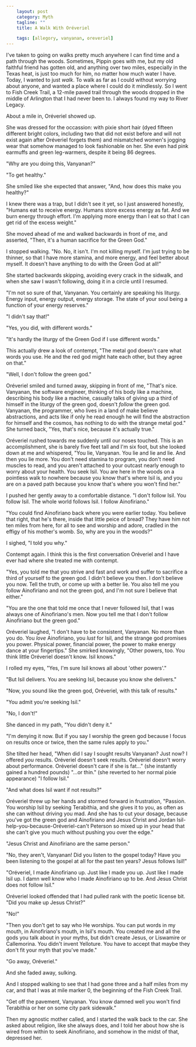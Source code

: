 ```yaml
---
    layout: post
    category: Myth 
    tagline: ""
    title: A Walk With Oréveriel

    tags: [allegory, vanyanan, oreveriel]
---
```


I've taken to going on walks pretty much anywhere I can find time and a path through the woods. Sometimes, Pippin goes with me, but my old faithful friend has gotten old, and anything over two miles, especially in the Texas heat, is just too much for him, no matter how much water I have. Today, I wanted to just *walk*. To walk as far as I could without worrying about anyone, and wanted a place where I could do it mindlessly. So I went to Fish Creek Trail, a 12-mile paved trail through the woods dropped in the middle of Arlington that I had never been to. I always found my way to River Legacy. 

About a mile in, Oréveriel showed up. 

<!-- more -->

She was dressed for the occassion: with pixie short hair (dyed fifteen different bright colors, including two that did not exist before and will not exist again after Oréveriel forgets them) and mismatched women's jogging wear that somehow managed to look fashionable on her. She even had pink earmuffs and green leg-warmers, despite it being 86 degrees. 

"Why are you doing this, Vanyanan?"

"To get healthy."

She smiled like she expected that answer, "And, how does this make you healthy?"

I knew there was a trap, but I didn't see it yet, so I just answered honestly, "Humans eat to receive energy. Humans store excess energy as fat. And we burn energy through effort. I'm applying more energy than I eat so that I can get rid of the excess weight."

She moved ahead of me and walked backwards in front of me, and asserted, "Then, it's a human sacrifice for the Green God."

I stopped walking. "No. No, it isn't. I'm not killing myself. I'm just trying to be thinner, so that I have more stamina, and more energy, and feel better about myself. It doesn't have anything to do with the Green God at all!"

She started backwards skipping, avoiding every crack in the sidwalk, and when she saw I wasn't following, doing it in a circle until I resumed.

"I'm not so sure of that, Vanyanan. You certainly are speaking his liturgy. Energy input, energy output, energy storage. The state of your soul being a function of your energy reserves."

"I didn't say that!"

"Yes, you did, with different words."

"It's hardly the liturgy of the Green God if I use different words." 

This actually drew a look of contempt, "The metal god doesn't care what words you use. He and the red god might hate each other, but they agree on that."

"Well, I don't follow the green god."

Oréveriel smiled and turned away, skipping in front of me, "That's nice. Vanyanan, the software engineer, thinking of his body like a machine, describing his body like a machine, casually talks of giving up a third of himself in the liturgy of the green god, doesn't *follow* the green god. Vanyanan, the programmer, who lives in a land of make believe abstractions, and acts like if only he read enough he will find the abstraction for himself and the cosmos, has nothing to do with the strange metal god." She turned back, "Yes, that's nice, because it's actually true." 

Oréveriel rushed towards me suddenly until our noses touched. This is an accomplishment, she is barely five feet tall and I'm six foot, but she looked down at me and whispered, "You lie, Vanyanan. You lie and lie and lie. And then you lie more. You don't need stamina to program, you don't need muscles to read, and you aren't attached to your outcast nearly enough to worry about your health. You seek Isil. You are here in the woods on a pointless walk to nowhere because you know that's where Isil is, and you are on a paved path because you know that's where you won't find her."

I pushed her gently away to a comfortable distance. "I don't follow Isil. You follow Isil. The whole world follows Isil. I follow Ainofiriano."

"You could find Ainofiriano back where you were earlier today. You believe that right, that he's there, inside that little peice of bread? They have him not ten miles from here, for all to see and worship and adore, cradled in the effigy of his mother's womb. So, why are you in the woods?"

I sighed, "I told you why."

Contempt again. I think this is the first conversation Oréveriel and I have ever had where she treated me with contempt.

"Yes, you told me that you strive and fast and work and suffer to sacrifice a third of yourself to the green god. I didn't believe you then. I don't believe you now. Tell the truth, or come up with a better lie. You also tell me you follow Ainofiriano and not the green god, and I'm not sure I believe that either."

"You are the one that told me once that I never followed Isil, that I was always one of Ainofiriano's men. Now you tell me that I don't follow Ainofiriano but the green god."

Oréveriel laughed, "I don't have to be consistent, Vanyanan. No more than you do. You *love* Ainofiriano, you *lust* for Isil, and the strange god promises you power. Physical power, financial power, the power to make energy dance at your fingertips." She smirked knowingly, "Other powers, too. You think little Oréveriel doesn't know. Isil knows."

I rolled my eyes, "Yes, I'm sure Isil knows all about 'other powers'."

"But Isil delivers. You are seeking Isil, because you know she delivers."

"Now, you sound like the green god, Oréveriel, with this talk of results."

"You admit you're seeking Isil."

"No, I don't!"

She danced in my path, "You didn't deny it."

"I'm denying it now. But if you say I worship the green god because I focus on results once or twice, then the same rules apply to you."

She tilted her head, "When did I say I sought results Vanyanan? Just now? I offered *you* results. Oréveriel doesn't seek results. Oréveriel doesn't worry about performance. Oréveriel doesn't care if she is fat..." (she instantly gained a hundred pounds) "...or thin." (she reverted to her normal pixie appearance) "I follow Isil."

"And what does Isil want if not results?"

Oréveriel threw up her hands and stormed forward in frustration, "Passion. You worship Isil by seeking Terabithia, and she gives it to you, as often as she can without driving you mad. And she has to cut your dosage, because you've got the green god and Ainofiriano and Jesus Christ and Jordan Isil-help-you-because-Oréveriel-can't Peterson so mixed up in your head that she can't give you much without pushing you over the edge."

"Jesus Christ and Ainofiriano are the same person."

"No, they aren't, Vanyanan! Did you listen to the gospel today? Have you been listening to the gospel at all for the past ten years? Jesus follows Isil!"

"Oréveriel, I made Ainofiriano up. Just like I made you up. Just like I made Isil up. I damn well know who I made Ainofiriano up to be. And Jesus Christ does not follow Isil."

Oréveriel looked offended that I had pulled rank with the poetic license bit. "Did you make up Jesus Christ?"

"No!"

"Then you don't get to say who He worships. You can put words in my mouth, in Ainofiriano's mouth, in Isil's mouth. You created me and all the gods you talk about in your myths, but didn't create Jesus, or Liswamire or Callemorina. You didn't invent Yelloture. You have to accept that maybe they don't fit your myth that you've made."

"Go away, Oréveriel."

And she faded away, sulking. 

And I stopped walking to see that I had gone three and a half miles from my car, and that I was at mile marker 0, the beginning of the Fish Creek Trail.

"Get off the pavement, Vanyanan. You know damned well you won't find Terabithia or her on some city park sidewalk."

Then my agnostic mother called, and I started the walk back to the car. She asked about religion, like she always does, and I told her about how she is wired from within to seek Ainofiriano, and somehow in the midst of that, depressed her.
